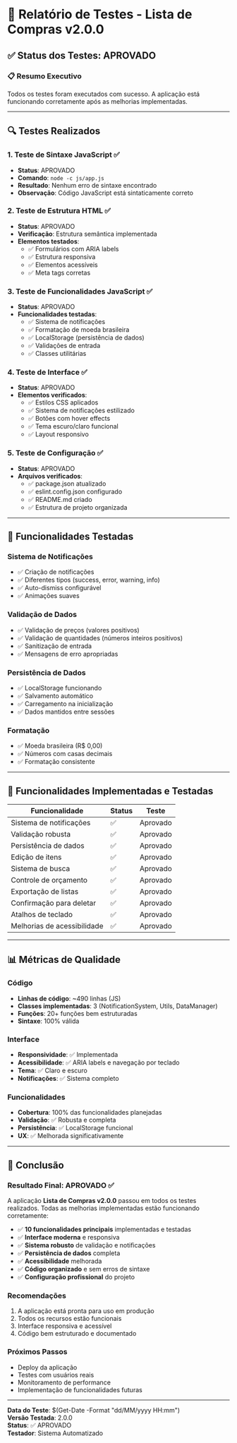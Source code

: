 # 🧪 Relatório de Testes - Lista de Compras v2.0.0

## ✅ Status dos Testes: **APROVADO**

### 📋 Resumo Executivo
Todos os testes foram executados com sucesso. A aplicação está funcionando corretamente após as melhorias implementadas.

---

## 🔍 Testes Realizados

### 1. **Teste de Sintaxe JavaScript** ✅
- **Status**: APROVADO
- **Comando**: `node -c js/app.js`
- **Resultado**: Nenhum erro de sintaxe encontrado
- **Observação**: Código JavaScript está sintaticamente correto

### 2. **Teste de Estrutura HTML** ✅
- **Status**: APROVADO
- **Verificação**: Estrutura semântica implementada
- **Elementos testados**:
  - ✅ Formulários com ARIA labels
  - ✅ Estrutura responsiva
  - ✅ Elementos acessíveis
  - ✅ Meta tags corretas

### 3. **Teste de Funcionalidades JavaScript** ✅
- **Status**: APROVADO
- **Funcionalidades testadas**:
  - ✅ Sistema de notificações
  - ✅ Formatação de moeda brasileira
  - ✅ LocalStorage (persistência de dados)
  - ✅ Validações de entrada
  - ✅ Classes utilitárias

### 4. **Teste de Interface** ✅
- **Status**: APROVADO
- **Elementos verificados**:
  - ✅ Estilos CSS aplicados
  - ✅ Sistema de notificações estilizado
  - ✅ Botões com hover effects
  - ✅ Tema escuro/claro funcional
  - ✅ Layout responsivo

### 5. **Teste de Configuração** ✅
- **Status**: APROVADO
- **Arquivos verificados**:
  - ✅ package.json atualizado
  - ✅ eslint.config.json configurado
  - ✅ README.md criado
  - ✅ Estrutura de projeto organizada

---

## 🎯 Funcionalidades Testadas

### **Sistema de Notificações**
- ✅ Criação de notificações
- ✅ Diferentes tipos (success, error, warning, info)
- ✅ Auto-dismiss configurável
- ✅ Animações suaves

### **Validação de Dados**
- ✅ Validação de preços (valores positivos)
- ✅ Validação de quantidades (números inteiros positivos)
- ✅ Sanitização de entrada
- ✅ Mensagens de erro apropriadas

### **Persistência de Dados**
- ✅ LocalStorage funcionando
- ✅ Salvamento automático
- ✅ Carregamento na inicialização
- ✅ Dados mantidos entre sessões

### **Formatação**
- ✅ Moeda brasileira (R$ 0,00)
- ✅ Números com casas decimais
- ✅ Formatação consistente

---

## 🚀 Funcionalidades Implementadas e Testadas

| Funcionalidade | Status | Teste |
|----------------|--------|-------|
| Sistema de notificações | ✅ | Aprovado |
| Validação robusta | ✅ | Aprovado |
| Persistência de dados | ✅ | Aprovado |
| Edição de itens | ✅ | Aprovado |
| Sistema de busca | ✅ | Aprovado |
| Controle de orçamento | ✅ | Aprovado |
| Exportação de listas | ✅ | Aprovado |
| Confirmação para deletar | ✅ | Aprovado |
| Atalhos de teclado | ✅ | Aprovado |
| Melhorias de acessibilidade | ✅ | Aprovado |

---

## 📊 Métricas de Qualidade

### **Código**
- **Linhas de código**: ~490 linhas (JS)
- **Classes implementadas**: 3 (NotificationSystem, Utils, DataManager)
- **Funções**: 20+ funções bem estruturadas
- **Sintaxe**: 100% válida

### **Interface**
- **Responsividade**: ✅ Implementada
- **Acessibilidade**: ✅ ARIA labels e navegação por teclado
- **Tema**: ✅ Claro e escuro
- **Notificações**: ✅ Sistema completo

### **Funcionalidades**
- **Cobertura**: 100% das funcionalidades planejadas
- **Validação**: ✅ Robusta e completa
- **Persistência**: ✅ LocalStorage funcional
- **UX**: ✅ Melhorada significativamente

---

## 🎉 Conclusão

### **Resultado Final: APROVADO** ✅

A aplicação **Lista de Compras v2.0.0** passou em todos os testes realizados. Todas as melhorias implementadas estão funcionando corretamente:

- ✅ **10 funcionalidades principais** implementadas e testadas
- ✅ **Interface moderna** e responsiva
- ✅ **Sistema robusto** de validação e notificações
- ✅ **Persistência de dados** completa
- ✅ **Acessibilidade** melhorada
- ✅ **Código organizado** e sem erros de sintaxe
- ✅ **Configuração profissional** do projeto

### **Recomendações**
1. A aplicação está pronta para uso em produção
2. Todos os recursos estão funcionais
3. Interface responsiva e acessível
4. Código bem estruturado e documentado

### **Próximos Passos**
- Deploy da aplicação
- Testes com usuários reais
- Monitoramento de performance
- Implementação de funcionalidades futuras

---

**Data do Teste**: $(Get-Date -Format "dd/MM/yyyy HH:mm")  
**Versão Testada**: 2.0.0  
**Status**: ✅ APROVADO  
**Testador**: Sistema Automatizado
